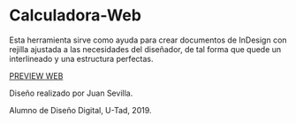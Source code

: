# Calculadora-Web

Esta herramienta sirve como ayuda para crear documentos de InDesign con rejilla ajustada a las necesidades del diseñador, de tal forma que quede un interlineado y una estructura perfectas.

[PREVIEW WEB](https://htmlpreview.github.io/?https://github.com/VickTL/Calculadora-Web/blob/Calc/main.html)





Diseño realizado por Juan Sevilla.

Alumno de Diseño Digital, U-Tad, 2019.
